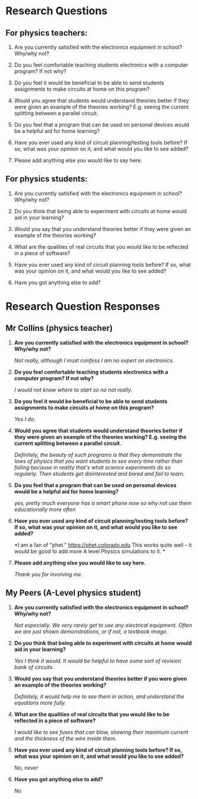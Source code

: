 # Research Questions


## For physics teachers:

 1. Are you currently satisfied with the electronics
	equipment in school? Why/why not?

 2. Do you feel comfortable teaching students electronics
	with a computer program? If not why?

 3. Do you feel it would be beneficial to be able to send
	students assignments to make circuits at home on this program?

 4. Would you agree that students would understand theories better
	if they were given an example of the theories working? E.g.
	seeing the current splitting between a parallel circuit.

 5. Do you feel that a program that can be used on personal devices
	would be a helpful aid for home learning?

 6. Have you ever used any kind of circuit planning/testing tools before?
	If so, what was your opinion on it, and what would you like
	to see added?

 7. Please add anything else you would like to say here.


## For physics students:

 1. Are you currently satisfied with the electronics
	equipment in school? Why/why not?

 2. Do you think that being able to experiment
	with circuits at home would aid in your learning?

 3. Would you say that you understand theories better
	if they were given an example of the theories working?

 4. What are the qualities of real circuits that you would
	like to be reflected in a piece of software?

 5. Have you ever used any kind of circuit planning tools before?
	If so, what was your opinion on it, and what would you like
	to see added?

 6. Have you got anything else to add?


# Research Question Responses


## Mr Collins (physics teacher)

 1. **Are you currently satisfied with the electronics
	equipment in school? Why/why not?**

	*Not really, although I must confess I am no expert on electronics.*

 2. **Do you feel comfortable teaching students electronics
	with a computer program? If not why?**

	*I would not know where to start so no not really.*

 3. **Do you feel it would be beneficial to be able to send
	students assignments to make circuits at home on this program?**

	*Yes I do.*

 4. **Would you agree that students would understand theories better
	if they were given an example of the theories working? E.g.
	seeing the current splitting between a parallel circuit.**

	*Definitely, the beauty of such programs is that they demonstrate the
laws of physics that you want students to see every time rather than failing
because in reality that's what science experiments do so regularly. Then students get
disinterested and bored and fail to learn.*

 5. **Do you feel that a program that can be used on personal devices
	would be a helpful aid for home learning?**

	*yes, pretty much everyone has a smart phone now so why not use them educationally more often*

 6. **Have you ever used any kind of circuit planning/testing tools before?
	If so, what was your opinion on it, and what would you like
	to see added?**

	*I am a fan of "phet." https://phet.colorado.edu This works quite well -
it would be good to add more A level Physics simulations to it. *

 7. **Please add anything else you would like to say here.**

	*Thank you for involving me.*

## My Peers (A-Level physics student)

 1. **Are you currently satisfied with the electronics
	equipment in school? Why/why not?**

	*Not especially. We very rarely get to use any electrical equipment. Often we
are just shown demonstrations, or if not, a textbook image.*

 2. **Do you think that being able to experiment
	with circuits at home would aid in your learning?**

	*Yes I think it would. It would be helpful to have some sort of
revision bank of circuits.*

 3. **Would you say that you understand theories better
	if you were given an example of the theories working?**

	*Definitely, it would help me to see them in action, and understand the equations more fully.*

 4. **What are the qualities of real circuits that you would
	like to be reflected in a piece of software?**

	*I would like to see fuses that can blow, showing their maximum current and the thickness
of the wire inside them.*

 5. **Have you ever used any kind of circuit planning tools before?
	If so, what was your opinion on it, and what would you like
	to see added?**

	*No, never*

 6. **Have you got anything else to add?**

	*No*